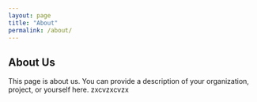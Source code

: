 ```yaml
---
layout: page
title: "About"
permalink: /about/
---
```


## About Us

This page is about us. You can provide a description of your organization, project, or yourself here.
zxcvzxcvzx